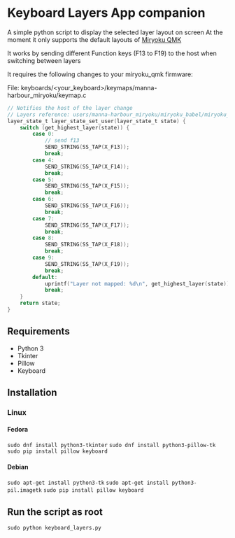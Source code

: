 # Keyboard Layers App companion

A simple python script to display the selected layer layout on screen
At the moment it only supports the default layouts of [Miryoku QMK](https://github.com/manna-harbour/miryoku_qmk)

It works by sending different Function keys (F13 to F19) to the host when switching between layers

It requires the following changes to your miryoku_qmk firmware:

File: keyboards/<your_keyboard>/keymaps/manna-harbour_miryoku/keymap.c

```c
// Notifies the host of the layer change
// Layers reference: users/manna-harbour_miryoku/miryoku_babel/miryoku_layer_list.h
layer_state_t layer_state_set_user(layer_state_t state) {
    switch (get_highest_layer(state)) {
        case 0:
            // send f13
            SEND_STRING(SS_TAP(X_F13));
            break;
        case 4:
            SEND_STRING(SS_TAP(X_F14));
            break;
        case 5:
            SEND_STRING(SS_TAP(X_F15));
            break;
        case 6:
            SEND_STRING(SS_TAP(X_F16));
            break;
        case 7:
            SEND_STRING(SS_TAP(X_F17));
            break;
        case 8:
            SEND_STRING(SS_TAP(X_F18));
            break;
        case 9:
            SEND_STRING(SS_TAP(X_F19));
            break;
        default:
            uprintf("Layer not mapped: %d\n", get_highest_layer(state));
            break;
    }
    return state;
}
```

## Requirements
- Python 3
- Tkinter
- Pillow
- Keyboard

## Installation

### Linux

#### Fedora
 `sudo dnf install python3-tkinter`
 `sudo dnf install python3-pillow-tk`
 `sudo pip install pillow keyboard`

#### Debian
 `sudo apt-get install python3-tk`
 `sudo apt-get install python3-pil.imagetk`
 `sudo pip install pillow keyboard`

## Run the script as root
`sudo python keyboard_layers.py`
